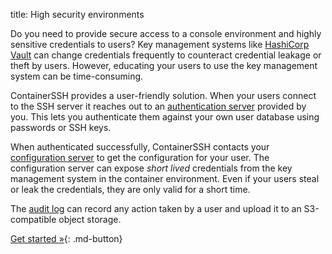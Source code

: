 title: High security environments

Do you need to provide secure access to a console environment and highly sensitive credentials to users? Key management systems like [HashiCorp Vault](https://www.vaultproject.io/) can change credentials frequently to counteract credential leakage or theft by users. However, educating your users to use the key management system can be time-consuming. 

ContainerSSH provides a user-friendly solution. When your users connect to the SSH server it reaches out to an [authentication server](../reference/auth.md) provided by you. This lets you authenticate them against your own user database using passwords or SSH keys.

When authenticated successfully, ContainerSSH contacts your [configuration server](../reference/configserver.md) to get the configuration for your user. The configuration server can expose *short lived* credentials from the key management system in the container environment. Even if your users steal or leak the credentials, they are only valid for a short time.

The [audit log](../reference/audit.md) can record any action taken by a user and upload it to an S3-compatible object storage.

[Get started »](../getting-started/index.md){: .md-button}